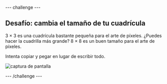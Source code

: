 --- challenge ---

## Desafío: cambia el tamaño de tu cuadrícula

3 × 3 es una cuadrícula bastante pequeña para el arte de píxeles. ¿Puedes hacer la cuadrilla más grande? 8 × 8 es un buen tamaño para el arte de píxeles.

Intenta copiar y pegar en lugar de escribir todo.

![captura de pantalla](images/pixel-art-grid-8.png)

--- /challenge ---